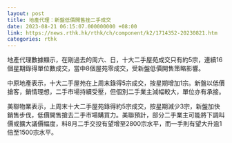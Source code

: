 ```yaml
---
layout: post
title: 地產代理：新盤低價開售挫二手成交
date: 2023-08-21 06:15:07.000000000 +08:00
link: https://news.rthk.hk/rthk/ch/component/k2/1714352-20230821.htm
categories: rthk
---
```


地產代理數據顯示，在剛過去的周六、日，十大二手屋苑成交只有約5宗，連續16個星期錄得單位數成交，當中8個屋苑零成交，受新盤低價開售策略影響。

中原地產表示，十大二手屋苑在上周末錄得5宗成交，按星期增加1宗。新盤以低價搶客，銷情理想，二手市場持續受壓，但個別二手業主減幅較大，單位亦有承接。

美聯物業表示，上周末十大二手屋苑錄得約5宗成交，按星期減少3宗，新盤加快銷售步伐，低價開售搶去二手市場購買力。美聯預計，部分二手業主可能將下調叫價或擴大議價幅度，料8月二手交投有望增至2800宗水平，而一手則有望大升逾1倍至1500宗水平。
